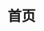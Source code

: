 ---
title: 首页
home: true
heroImage: /images/hero.png
heroText: WeiXiTianLi
tagline: 维系天理
actions:
  - text: Github
    link: https://github.com/WeiXiTianLi
    type: primary
  - text: Gitee
    link: https://gitee.com/Yu_Sui_Xian
    type: secondary
features:
  - title: TianLi_Map
    details: 原神自动地图
  - title: YuanShen_TrackFish
    details: 基于32鼠标的自动钓鱼程序
  - title: YuanShen_PopupMove
    details: 无边框原神窗口的移动工具
footer: Made by WeiXiTianLi
---